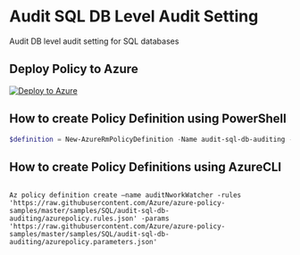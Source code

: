 # Audit SQL DB Level Audit Setting

Audit DB level audit setting for SQL databases

## Deploy Policy to Azure

[![Deploy to Azure](http://azuredeploy.net/deploybutton.png)](https://portal.azure.com/?feature.customportal=false&microsoft_azure_policy=true#blade/Microsoft_Azure_Policy/CreatePolicyDefinitionBlade)

## How to create Policy Definition using PowerShell

````powershell
$definition = New-AzureRmPolicyDefinition -Name audit-sql-db-auditing -Policy 'https://raw.githubusercontent.com/Azure/azure-policy-samples/master/samples/SQL/audit-sql-db-auditing/azurepolicy.rules.json' -Parameter 'https://raw.githubusercontent.com/Azure/azure-policy-samples/master/samples/SQL/audit-sql-db-auditing/azurepolicy.parameters.json'
````

## How to create Policy Definitions using AzureCLI

````cli

Az policy definition create –name auditNworkWatcher -rules 'https://raw.githubusercontent.com/Azure/azure-policy-samples/master/samples/SQL/audit-sql-db-auditing/azurepolicy.rules.json' -params 'https://raw.githubusercontent.com/Azure/azure-policy-samples/master/samples/SQL/audit-sql-db-auditing/azurepolicy.parameters.json'
````
